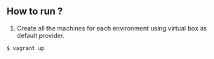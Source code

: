 ## How to run ?

1. Create all the machines for each environment using virtual box as default provider.

```
$ vagrant up
```
